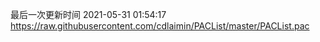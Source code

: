 最后一次更新时间 2021-05-31 01:54:17
https://raw.githubusercontent.com/cdlaimin/PACList/master/PACList.pac

